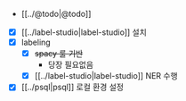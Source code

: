 - [[../@todo|@todo]]
- [X] [[../label-studio|label-studio]] 설치
- [X] labeling
  - [X] ~~spacy 룰 기반~~
    - 당장 필요없음
  - [X] [[../label-studio|label-studio]] NER 수행
- [X] [[../psql|psql]] 로컬 환경 설정

